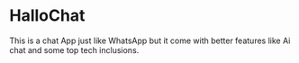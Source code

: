# HalloChat
This is a chat App just like WhatsApp but it come with better features like Ai chat and some top tech inclusions.

